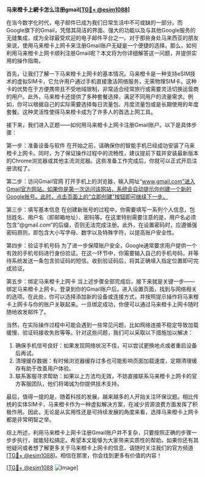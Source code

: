 **马来橙卡上網卡怎么注册gmail[[TG💪+ @esim1088](https://t.me/s/esim1088)]**

在当今数字化时代，电子邮件已成为我们日常生活中不可或缺的一部分。而Google旗下的Gmail，凭借其简洁的界面、强大的功能以及与其他Google服务的无缝集成，成为全球最受欢迎的电子邮件平台之一。对于那些身处马来西亚的朋友来说，使用马来橙卡上网卡来注册Gmail账户无疑是一个便捷的选择。那么，如何利用马来橙卡上网卡顺利注册Gmail呢？本文将为你详细解答这一问题，并提供实用的操作指南。

首先，让我们了解一下马来橙卡上网卡的基本情况。马来橙卡是一种支持eSIM技术的虚拟SIM卡，它允许用户通过手机直接激活网络服务，无需物理SIM卡。这种卡的优势在于方便携带且不受地域限制，非常适合经常旅行或需要灵活切换运营商的用户。此外，马来橙卡还提供了多种套餐选择，满足不同用户的流量需求。例如，你可以根据自己的实际需要选择每日流量包、月度流量包或是长期使用的年度套餐。这种灵活性使得马来橙卡成为了许多人的首选上网工具。

接下来，我们进入正题——如何用马来橙卡上网卡注册Gmail账户。以下是具体步骤：

第一步：准备设备与软件
在开始之前，请确保你的智能手机已经成功安装了马来橙卡上网卡。同时，为了保证操作过程中的流畅性，建议提前下载并安装最新版本的Chrome浏览器或其他主流浏览器。这些准备工作完成后，你就可以正式开启注册流程了。

第二步：访问Gmail官网
打开手机上的浏览器，输入网址“www.gmail.com”进入Gmail官方网站。如果你是第一次访问该网站，系统会自动提示你创建一个新的Google账号。此时，点击页面上的“立即创建”按钮即可继续下一步。

第三步：填写基本信息
在创建新账号的过程中，你需要填写一系列个人信息，包括姓名、用户名（即邮箱地址）、密码等。在这里特别需要注意的是，用户名必须包含“@gmail.com”的后缀，否则无法完成注册。此外，在设置密码时，应遵循强密码原则，即包含大小写字母、数字以及特殊字符，以提高账户安全性。

第四步：验证手机号码
为了进一步保障账户安全，Google通常要求用户提供一个有效的手机号码进行身份验证。在这一环节中，你需要输入自己的手机号码，并等待系统发送一条包含验证码的短信。收到验证码后，将其正确填入指定位置即可完成验证。

第五步：绑定马来橙卡上网卡
当上述步骤全部完成后，接下来就是关键一步——绑定马来橙卡上网卡。登录到你的Gmail账户后，进入设置页面，找到与网络相关的选项。在此处，你可以选择添加新的设备或连接方式，并按照提示操作将马来橙卡上网卡与你的账户关联起来。一旦绑定成功，你便可以通过马来橙卡上网卡随时随地收发邮件了。

当然，在实际操作过程中可能会遇到一些常见问题，比如网络连接不稳定导致加载缓慢、验证码接收失败等等。针对这些问题，我们可以采取以下措施加以解决：

1. 确保手机信号良好：如果发现网络状况不佳，可以尝试更换地点或者重启设备后再试。
2. 清理缓存数据：有时候浏览器缓存过多也可能影响页面加载速度，定期清理缓存有助于改善用户体验。
3. 联系客服寻求帮助：如果以上方法均无效，不妨直接联系马来橙卡上网卡的官方客服团队，他们将竭诚为你提供技术支持。

最后，值得一提的是，随着科技的发展，越来越多的人开始关注环保议题。相比传统的实体SIM卡，马来橙卡作为一种虚拟解决方案，在减少资源浪费方面发挥了积极作用。因此，无论是从实用性还是可持续发展的角度来看，选择马来橙卡上网卡都是非常明智之举。

综上所述，利用马来橙卡上网卡注册Gmail账户并不复杂，只要按照正确的步骤一步步执行，就能轻松搞定。希望本文能够为大家带来实质性的帮助。如果你还有其他疑问或者想了解更多关于马来橙卡上网卡的信息，请随时关注我们的官方频道[[TG💪+ @esim1088](https://t.me/s/esim1088)]。相信在那里，你会找到更多有价值的内容！

[[TG💪+ @esim1088](https://t.me/s/esim1088) ![Image](https://i.postimg.cc/4NQfJmqS/Snipaste-2025-05-13-00-14-12.png)]